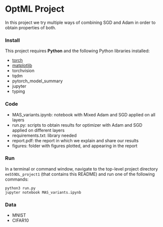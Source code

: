 # OptML Project
In this project we try multiple ways of combining SGD and Adam in order to obtain properties of both.

### Install

This project requires **Python** and the following Python libraries installed:

- [torch](https://pytorch.org)
- [matplotlib](http://matplotlib.org/) 
- torchvision
- tqdm
- pytorch_model_summary
- jupyter
- typing


### Code

- MAS_variants.ipynb: notebook with Mixed Adam and SGD applied on all layers
- run.py: scripts to obtain results for optimizer with Adam and SGD applied on different layers
- requirements.txt: library needed
- report.pdf: the report in which we explain and share our results
- figures: folder with figures plotted, and appearing in the report

### Run

In a terminal or command window, navigate to the top-level project directory `ee559DL_project1` (that contains this README) and run one of the following commands:
```
python3 run.py
jupyter notebook MAS_variants.ipynb
```  


### Data

- MNIST
- CIFAR10
